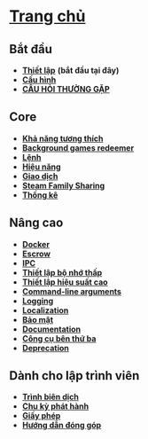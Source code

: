# **[Trang chủ](https://github.com/JustArchi/ArchiSteamFarm/wiki/Home)**

## Bắt đầu

* **[Thiết lập](https://github.com/JustArchi/ArchiSteamFarm/wiki/Setting-up)** **(bắt đầu tại đây)**
* **[Cấu hình](https://github.com/JustArchi/ArchiSteamFarm/wiki/Configuration)**
* **[CÂU HỎI THƯỜNG GẶP](https://github.com/JustArchi/ArchiSteamFarm/wiki/FAQ)**

## Core

* **[Khả năng tương thích](https://github.com/JustArchi/ArchiSteamFarm/wiki/Compatibility)**
* **[Background games redeemer](https://github.com/JustArchi/ArchiSteamFarm/wiki/Background-games-redeemer)**
* **[Lệnh](https://github.com/JustArchi/ArchiSteamFarm/wiki/Commands)**
* **[Hiệu năng](https://github.com/JustArchi/ArchiSteamFarm/wiki/Performance)**
* **[Giao dịch](https://github.com/JustArchi/ArchiSteamFarm/wiki/Trading)**
* **[Steam Family Sharing](https://github.com/JustArchi/ArchiSteamFarm/wiki/Steam-Family-Sharing)**
* **[Thống kê](https://github.com/JustArchi/ArchiSteamFarm/wiki/Statistics)**

## Nâng cao

* **[Docker](https://github.com/JustArchi/ArchiSteamFarm/wiki/Docker)**
* **[Escrow](https://github.com/JustArchi/ArchiSteamFarm/wiki/Escrow)**
* **[IPC](https://github.com/JustArchi/ArchiSteamFarm/wiki/IPC)**
* **[Thiết lập bộ nhớ thấp](https://github.com/JustArchi/ArchiSteamFarm/wiki/Low-memory-setup)**
* **[Thiết lập hiệu suất cao](https://github.com/JustArchi/ArchiSteamFarm/wiki/High-performance-setup)**
* **[Command-line arguments](https://github.com/JustArchi/ArchiSteamFarm/wiki/Command-line-arguments)**
* **[Logging](https://github.com/JustArchi/ArchiSteamFarm/wiki/Logging)**
* **[Localization](https://github.com/JustArchi/ArchiSteamFarm/wiki/Localization)**
* **[Bảo mật](https://github.com/JustArchi/ArchiSteamFarm/wiki/Security)**
* **[Documentation](https://github.com/JustArchi/ArchiSteamFarm/wiki/Documentation)**
* **[Công cụ bên thứ ba](https://github.com/JustArchi/ArchiSteamFarm/wiki/Third-party-tools)**
* **[Deprecation](https://github.com/JustArchi/ArchiSteamFarm/wiki/Deprecation)**

## Dành cho lập trình viên

* **[Trình biên dịch](https://github.com/JustArchi/ArchiSteamFarm/wiki/Compilation)**
* **[Chu kỳ phát hành](https://github.com/JustArchi/ArchiSteamFarm/wiki/Release-cycle)**
* **[Giấy phép](https://github.com/JustArchi/ArchiSteamFarm/wiki/License)**
* **[Hướng dẫn đóng góp](https://github.com/JustArchi/ArchiSteamFarm/blob/master/.github/CONTRIBUTING.md)**
